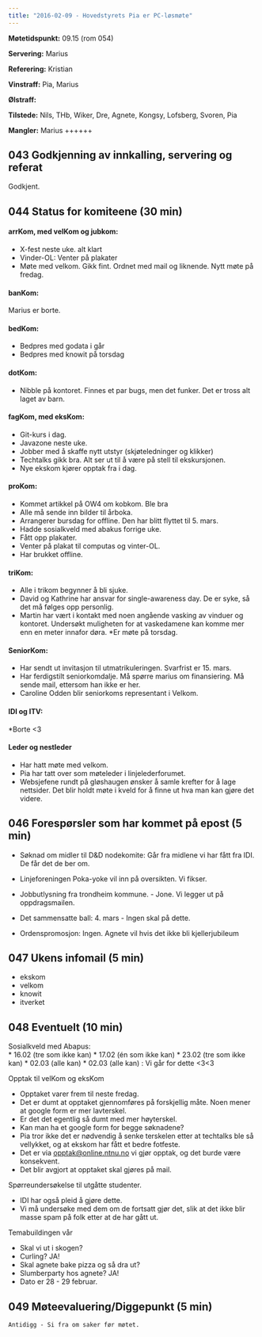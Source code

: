 ```yaml
---
title: "2016-02-09 - Hovedstyrets Pia er PC-løsmøte"
---
```


**Møtetidspunkt:** 09.15 (rom 054)

**Servering:** Marius

**Referering:** Kristian

**Vinstraff:** Pia, Marius

**Ølstraff:**

**Tilstede:** Nils, THb, Wiker, Dre, Agnete, Kongsy, Lofsberg, Svoren, Pia

**Mangler:** Marius
             ++++++

## 043 Godkjenning av innkalling, servering og referat 

Godkjent.


## 044 Status for komiteene (30 min)

#### arrKom, med velKom og jubkom:  

* X-fest neste uke. alt klart
* Vinder-OL: Venter på plakater
* Møte med velkom. Gikk fint. Ordnet med mail og liknende. Nytt møte på fredag.


#### banKom:  

Marius er borte.

#### bedKom:
* Bedpres med godata i går
* Bedpres med knowit på torsdag

#### dotKom:
* Nibble på kontoret. Finnes et par bugs, men det funker. Det er tross alt laget av barn.


#### fagKom, med eksKom:
* Git-kurs i dag.
* Javazone neste uke.
* Jobber med å skaffe nytt utstyr (skjøteledninger og klikker)
* Techtalks gikk bra. Alt ser ut til å være på stell til ekskursjonen.
* Nye ekskom kjører opptak fra i dag.


#### proKom:  
* Kommet artikkel på OW4 om kobkom. Ble bra
* Alle må sende inn bilder til årboka.
* Arrangerer bursdag for offline. Den har blitt flyttet til 5. mars.
* Hadde sosialkveld med abakus forrige uke.
* Fått opp plakater. 
* Venter på plakat til computas og vinter-OL.
* Har brukket offline.



#### triKom:

* Alle i trikom begynner å bli sjuke.
* David og Kathrine har ansvar for single-awareness day. De er syke, så det må følges opp personlig.
* Martin har vært i kontakt med noen angående vasking av vinduer og kontoret. Undersøkt muligheten for at vaskedamene kan komme mer enn en meter innafor døra.
*Er møte på torsdag.



#### SeniorKom: 
* Har sendt ut invitasjon til utmatrikuleringen. Svarfrist er 15. mars.
* Har ferdigstilt seniorkomdalje. Må spørre marius om finansiering. Må sende mail, ettersom han ikke er her.
* Caroline Odden blir seniorkoms representant i Velkom.


#### IDI og ITV:
*Borte <3

#### Leder og nestleder  

* Har hatt møte med velkom.
* Pia har tatt over som møteleder i linjelederforumet.
* Websjefene rundt på gløshaugen ønsker å samle krefter for å lage nettsider. Det blir holdt møte i kveld for å finne ut hva man kan gjøre det videre.

## 046 Forespørsler som har kommet på epost (5 min)  
* Søknad om midler til D&D nodekomite: Går fra midlene vi har fått fra IDI. De får det de ber om.

* Linjeforeningen Poka-yoke vil inn på oversikten. Vi fikser.

* Jobbutlysning fra trondheim kommune. - Jone. Vi legger ut på oppdragsmailen.

* Det sammensatte ball: 4. mars - Ingen skal på dette.

* Ordenspromosjon: Ingen. Agnete vil hvis det ikke bli kjellerjubileum

## 047 Ukens infomail (5 min)
* ekskom
* velkom
* knowit
* itverket

## 048 Eventuelt (10 min)  

Sosialkveld med Abapus:  
    * 16.02 (tre som ikke kan)
    * 17.02 (én som ikke kan)
    * 23.02 (tre som ikke kan)
    * 02.03 (alle kan)
    * 02.03 (alle kan) : Vi går for dette <3<3


Opptak til velKom og eksKom

* Opptaket varer frem til neste fredag.
* Det er dumt at opptaket gjennomføres på forskjellig måte. Noen mener at google form er mer lavterskel. 
* Er det det egentlig så dumt med mer høyterskel. 
* Kan man ha et google form for begge søknadene?
* Pia tror ikke det er nødvendig å senke terskelen etter at techtalks ble så vellykket, og at ekskom har fått et bedre fotfeste.
* Det er via opptak@online.ntnu.no vi gjør opptak, og det burde være konsekvent.
* Det blir avgjort at opptaket skal gjøres på mail.  

Spørreundersøkelse til utgåtte studenter.  

* IDI har også pleid å gjøre dette.
* Vi må undersøke med dem om de fortsatt gjør det, slik at det ikke blir masse spam på folk etter at de har gått ut.

Temabuildingen vår  

* Skal vi ut i skogen?
* Curling? JA!
* Skal agnete bake pizza og så dra ut?
* Slumberparty hos agnete? JA!
* Dato er 28 - 29 februar.

## 049 Møteevaluering/Diggepunkt (5 min)
	Antidigg - Si fra om saker før møtet.
